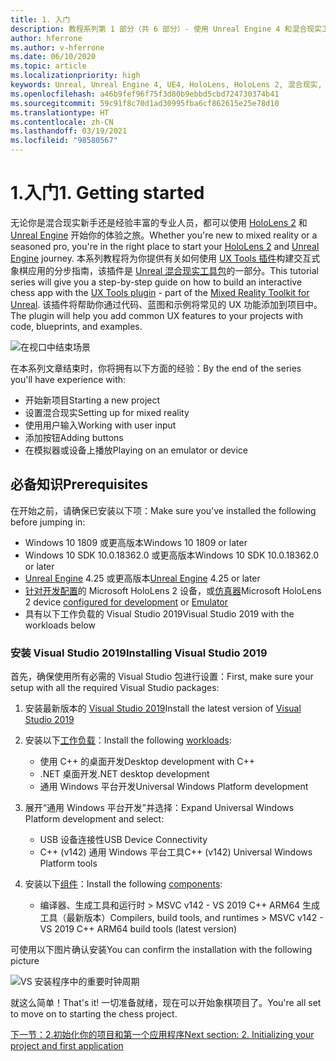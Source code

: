 ```yaml
---
title: 1. 入门
description: 教程系列第 1 部分（共 6 部分）- 使用 Unreal Engine 4 和混合现实工具包 UX Tools 插件构建一款象棋应用
author: hferrone
ms.author: v-hferrone
ms.date: 06/10/2020
ms.topic: article
ms.localizationpriority: high
keywords: Unreal, Unreal Engine 4, UE4, HoloLens, HoloLens 2, 混合现实, 教程, 入门, mrtk, uxt, UX Tools, 文档, 混合现实头戴显示设备, windows 混合现实头戴显示设备, 虚拟现实头戴显示设备
ms.openlocfilehash: a46b9fef96f75f3d80b9ebbd5cbd724730374b41
ms.sourcegitcommit: 59c91f8c70d1ad30995fba6cf862615e25e78d10
ms.translationtype: HT
ms.contentlocale: zh-CN
ms.lasthandoff: 03/19/2021
ms.locfileid: "98580567"
---
```

# <a name="1-getting-started"></a><span data-ttu-id="f78d5-104">1.入门</span><span class="sxs-lookup"><span data-stu-id="f78d5-104">1. Getting started</span></span>

<span data-ttu-id="f78d5-105">无论你是混合现实新手还是经验丰富的专业人员，都可以使用 [HoloLens 2](../../../index.yml) 和 [Unreal Engine](https://www.unrealengine.com/en-US/) 开始你的体验之旅。</span><span class="sxs-lookup"><span data-stu-id="f78d5-105">Whether you're new to mixed reality or a seasoned pro, you're in the right place to start your [HoloLens 2](../../../index.yml) and [Unreal Engine](https://www.unrealengine.com/en-US/) journey.</span></span> <span data-ttu-id="f78d5-106">本系列教程将为你提供有关如何使用 [UX Tools 插件](https://github.com/microsoft/MixedReality-UXTools-Unreal)构建交互式象棋应用的分步指南，该插件是 [Unreal 混合现实工具包](https://github.com/microsoft/MixedRealityToolkit-Unreal)的一部分。</span><span class="sxs-lookup"><span data-stu-id="f78d5-106">This tutorial series will give you a step-by-step guide on how to build an interactive chess app with the [UX Tools plugin](https://github.com/microsoft/MixedReality-UXTools-Unreal) - part of the [Mixed Reality Toolkit for Unreal](https://github.com/microsoft/MixedRealityToolkit-Unreal).</span></span> <span data-ttu-id="f78d5-107">该插件将帮助你通过代码、蓝图和示例将常见的 UX 功能添加到项目中。</span><span class="sxs-lookup"><span data-stu-id="f78d5-107">The plugin will help you add common UX features to your projects with code, blueprints, and examples.</span></span> 

![在视口中结束场景](images/unreal-uxt/5-endscene.PNG)

<span data-ttu-id="f78d5-109">在本系列文章结束时，你将拥有以下方面的经验：</span><span class="sxs-lookup"><span data-stu-id="f78d5-109">By the end of the series you'll have experience with:</span></span>
* <span data-ttu-id="f78d5-110">开始新项目</span><span class="sxs-lookup"><span data-stu-id="f78d5-110">Starting a new project</span></span>
* <span data-ttu-id="f78d5-111">设置混合现实</span><span class="sxs-lookup"><span data-stu-id="f78d5-111">Setting up for mixed reality</span></span>
* <span data-ttu-id="f78d5-112">使用用户输入</span><span class="sxs-lookup"><span data-stu-id="f78d5-112">Working with user input</span></span>
* <span data-ttu-id="f78d5-113">添加按钮</span><span class="sxs-lookup"><span data-stu-id="f78d5-113">Adding buttons</span></span>
* <span data-ttu-id="f78d5-114">在模拟器或设备上播放</span><span class="sxs-lookup"><span data-stu-id="f78d5-114">Playing on an emulator or device</span></span>

## <a name="prerequisites"></a><span data-ttu-id="f78d5-115">必备知识</span><span class="sxs-lookup"><span data-stu-id="f78d5-115">Prerequisites</span></span>

<span data-ttu-id="f78d5-116">在开始之前，请确保已安装以下项：</span><span class="sxs-lookup"><span data-stu-id="f78d5-116">Make sure you've installed the following before jumping in:</span></span>
* <span data-ttu-id="f78d5-117">Windows 10 1809 或更高版本</span><span class="sxs-lookup"><span data-stu-id="f78d5-117">Windows 10 1809 or later</span></span>
* <span data-ttu-id="f78d5-118">Windows 10 SDK 10.0.18362.0 或更高版本</span><span class="sxs-lookup"><span data-stu-id="f78d5-118">Windows 10 SDK 10.0.18362.0 or later</span></span>
* <span data-ttu-id="f78d5-119">[Unreal Engine](https://www.unrealengine.com/en-US/get-now) 4.25 或更高版本</span><span class="sxs-lookup"><span data-stu-id="f78d5-119">[Unreal Engine](https://www.unrealengine.com/en-US/get-now) 4.25 or later</span></span>
* <span data-ttu-id="f78d5-120">[针对开发配置](../../platform-capabilities-and-apis/using-visual-studio.md#enabling-developer-mode)的 Microsoft HoloLens 2 设备，或[仿真器](../../platform-capabilities-and-apis/using-the-hololens-emulator.md#hololens-2-emulator-overview)</span><span class="sxs-lookup"><span data-stu-id="f78d5-120">Microsoft HoloLens 2 device [configured for development](../../platform-capabilities-and-apis/using-visual-studio.md#enabling-developer-mode) or [Emulator](../../platform-capabilities-and-apis/using-the-hololens-emulator.md#hololens-2-emulator-overview)</span></span>
* <span data-ttu-id="f78d5-121">具有以下工作负载的 Visual Studio 2019</span><span class="sxs-lookup"><span data-stu-id="f78d5-121">Visual Studio 2019 with the workloads below</span></span>

### <a name="installing-visual-studio-2019"></a><span data-ttu-id="f78d5-122">安装 Visual Studio 2019</span><span class="sxs-lookup"><span data-stu-id="f78d5-122">Installing Visual Studio 2019</span></span>

<span data-ttu-id="f78d5-123">首先，确保使用所有必需的 Visual Studio 包进行设置：</span><span class="sxs-lookup"><span data-stu-id="f78d5-123">First, make sure your setup with all the required Visual Studio packages:</span></span>
1. <span data-ttu-id="f78d5-124">安装最新版本的 [Visual Studio 2019](https://visualstudio.microsoft.com/downloads/)</span><span class="sxs-lookup"><span data-stu-id="f78d5-124">Install the latest version of [Visual Studio 2019](https://visualstudio.microsoft.com/downloads/)</span></span>
1. <span data-ttu-id="f78d5-125">安装以下[工作负载](/visualstudio/install/modify-visual-studio#modify-workloads)：</span><span class="sxs-lookup"><span data-stu-id="f78d5-125">Install the following [workloads](/visualstudio/install/modify-visual-studio#modify-workloads):</span></span>
    * <span data-ttu-id="f78d5-126">使用 C++ 的桌面开发</span><span class="sxs-lookup"><span data-stu-id="f78d5-126">Desktop development with C++</span></span>
    * <span data-ttu-id="f78d5-127">.NET 桌面开发</span><span class="sxs-lookup"><span data-stu-id="f78d5-127">.NET desktop development</span></span>
    * <span data-ttu-id="f78d5-128">通用 Windows 平台开发</span><span class="sxs-lookup"><span data-stu-id="f78d5-128">Universal Windows Platform development</span></span>
1. <span data-ttu-id="f78d5-129">展开“通用 Windows 平台开发”并选择：</span><span class="sxs-lookup"><span data-stu-id="f78d5-129">Expand Universal Windows Platform development and select:</span></span> 
    * <span data-ttu-id="f78d5-130">USB 设备连接性</span><span class="sxs-lookup"><span data-stu-id="f78d5-130">USB Device Connectivity</span></span>
    * <span data-ttu-id="f78d5-131">C++ (v142) 通用 Windows 平台工具</span><span class="sxs-lookup"><span data-stu-id="f78d5-131">C++ (v142) Universal Windows Platform tools</span></span>

1. <span data-ttu-id="f78d5-132">安装以下[组件](/visualstudio/install/modify-visual-studio#modify-individual-components)：</span><span class="sxs-lookup"><span data-stu-id="f78d5-132">Install the following [components](/visualstudio/install/modify-visual-studio#modify-individual-components):</span></span>
    * <span data-ttu-id="f78d5-133">编译器、生成工具和运行时 > MSVC v142 - VS 2019 C++ ARM64 生成工具（最新版本）</span><span class="sxs-lookup"><span data-stu-id="f78d5-133">Compilers, build tools, and runtimes > MSVC v142 - VS 2019 C++ ARM64 build tools (latest version)</span></span>

<span data-ttu-id="f78d5-134">可使用以下图片确认安装</span><span class="sxs-lookup"><span data-stu-id="f78d5-134">You can confirm the installation with the following picture</span></span>

![VS 安装程序中的重要时钟周期](images/unreal-uxt/1-install-the-tools.png)

<span data-ttu-id="f78d5-136">就这么简单！</span><span class="sxs-lookup"><span data-stu-id="f78d5-136">That's it!</span></span> <span data-ttu-id="f78d5-137">一切准备就绪，现在可以开始象棋项目了。</span><span class="sxs-lookup"><span data-stu-id="f78d5-137">You're all set to move on to starting the chess project.</span></span>

[<span data-ttu-id="f78d5-138">下一节：2.初始化你的项目和第一个应用程序</span><span class="sxs-lookup"><span data-stu-id="f78d5-138">Next section: 2. Initializing your project and first application</span></span>](unreal-uxt-ch2.md)